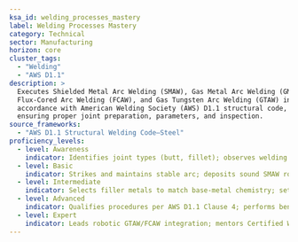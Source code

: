 ```yaml
---
ksa_id: welding_processes_mastery
label: Welding Processes Mastery
category: Technical
sector: Manufacturing
horizon: core
cluster_tags:
  - "Welding"
  - "AWS D1.1"
description: >
  Executes Shielded Metal Arc Welding (SMAW), Gas Metal Arc Welding (GMAW),
  Flux-Cored Arc Welding (FCAW), and Gas Tungsten Arc Welding (GTAW) in
  accordance with American Welding Society (AWS) D1.1 structural code,
  ensuring proper joint preparation, parameters, and inspection.
source_frameworks:
  - "AWS D1.1 Structural Welding Code–Steel"
proficiency_levels:
  - level: Awareness
    indicator: Identifies joint types (butt, fillet); observes welding PPE and ventilation guidelines.
  - level: Basic
    indicator: Strikes and maintains stable arc; deposits sound SMAW root pass with < 10 % porosity.
  - level: Intermediate
    indicator: Selects filler metals to match base-metal chemistry; sets voltage/wire-feed for spray-transfer GMAW; interprets WPS (Welding Procedure Specification).
  - level: Advanced
    indicator: Qualifies procedures per AWS D1.1 Clause 4; performs bend and RT inspection; mitigates distortion via sequence planning.
  - level: Expert
    indicator: Leads robotic GTAW/FCAW integration; mentors Certified Welding Inspectors (CWI); authorises critical weld repairs on pressure vessels.
---
```

